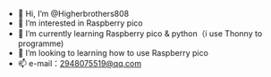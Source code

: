 - 👋 Hi, I’m @Higherbrothers808
- 👀 I’m interested in Raspberry pico
- 🌱 I’m currently learning Raspberry pico & python（i use Thonny to programme)
- 💞️ I’m looking to learning how to use Raspberry pico
- 📫 e-mail：2948075519@qq.com

<!---
Higherbrothers808/Higherbrothers808 is a ✨ special ✨ repository because its `README.md` (this file) appears on your GitHub profile.
You can click the Preview link to take a look at your changes.
--->

